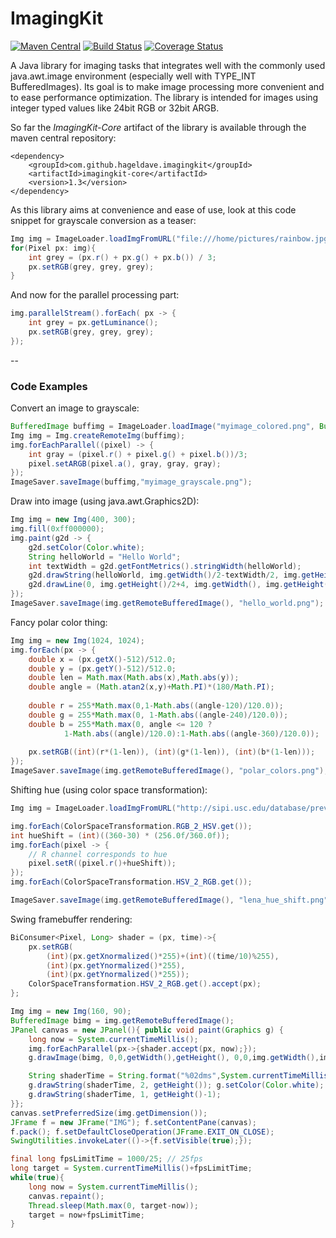 # ImagingKit
[![Maven Central](https://img.shields.io/maven-central/v/com.github.hageldave.imagingkit/imagingkit-core.svg)](http://search.maven.org/#artifactdetails|com.github.hageldave.imagingkit|imagingkit-core|1.3|jar)
[![Build Status](https://travis-ci.org/hageldave/ImagingKit.svg?branch=master)](https://travis-ci.org/hageldave/ImagingKit)
[![Coverage Status](https://coveralls.io/repos/github/hageldave/ImagingKit/badge.svg?branch=master)](https://coveralls.io/github/hageldave/ImagingKit?branch=master)

A Java library for imaging tasks that integrates well with the commonly used java.awt.image environment (especially well with TYPE_INT BufferedImages). Its goal is to make image processing more convenient and to ease performance optimization. The library is intended for images using integer typed values like 24bit RGB or 32bit ARGB. 

So far the *ImagingKit-Core* artifact of the library is available through the maven central repository:
```
<dependency>
    <groupId>com.github.hageldave.imagingkit</groupId>
    <artifactId>imagingkit-core</artifactId>
    <version>1.3</version>
</dependency>
```

As this library aims at convenience and ease of use, look at this code snippet for grayscale conversion as a teaser:
```java
Img img = ImageLoader.loadImgFromURL("file:///home/pictures/rainbow.jpg");
for(Pixel px: img){
    int grey = (px.r() + px.g() + px.b()) / 3;
    px.setRGB(grey, grey, grey);
}
```
And now for the parallel processing part:
```java
img.parallelStream().forEach( px -> {
    int grey = px.getLuminance();
    px.setRGB(grey, grey, grey);
});
```


--
### Code Examples
Convert an image to grayscale:
```java
BufferedImage buffimg = ImageLoader.loadImage("myimage_colored.png", BufferedImage.TYPE_INT_ARGB);
Img img = Img.createRemoteImg(buffimg);
img.forEachParallel((pixel) -> {
	int gray = (pixel.r() + pixel.g() + pixel.b())/3;
	pixel.setARGB(pixel.a(), gray, gray, gray);
});
ImageSaver.saveImage(buffimg,"myimage_grayscale.png");
```
Draw into image (using java.awt.Graphics2D):
```java
Img img = new Img(400, 300);
img.fill(0xff000000);
img.paint(g2d -> {
	g2d.setColor(Color.white);
	String helloWorld = "Hello World";
	int textWidth = g2d.getFontMetrics().stringWidth(helloWorld);
	g2d.drawString(helloWorld, img.getWidth()/2-textWidth/2, img.getHeight()/2);
	g2d.drawLine(0, img.getHeight()/2+4, img.getWidth(), img.getHeight()/2+4);
});
ImageSaver.saveImage(img.getRemoteBufferedImage(), "hello_world.png");
```
Fancy polar color thing:
```java
Img img = new Img(1024, 1024);
img.forEach(px -> {
	double x = (px.getX()-512)/512.0;
	double y = (px.getY()-512)/512.0;
	double len = Math.max(Math.abs(x),Math.abs(y));
	double angle = (Math.atan2(x,y)+Math.PI)*(180/Math.PI);
	
	double r = 255*Math.max(0,1-Math.abs((angle-120)/120.0));
	double g = 255*Math.max(0, 1-Math.abs((angle-240)/120.0));
	double b = 255*Math.max(0, angle <= 120 ? 
			1-Math.abs((angle)/120.0):1-Math.abs((angle-360)/120.0));
	
	px.setRGB((int)(r*(1-len)), (int)(g*(1-len)), (int)(b*(1-len)));
});
ImageSaver.saveImage(img.getRemoteBufferedImage(), "polar_colors.png");
```
Shifting hue (using color space transformation):
```java
Img img = ImageLoader.loadImgFromURL("http://sipi.usc.edu/database/preview/misc/4.2.04.png");

img.forEach(ColorSpaceTransformation.RGB_2_HSV.get());
int hueShift = (int)((360-30) * (256.0f/360.0f));
img.forEach(pixel -> {
	// R channel corresponds to hue
	pixel.setR((pixel.r()+hueShift));
});
img.forEach(ColorSpaceTransformation.HSV_2_RGB.get());

ImageSaver.saveImage(img.getRemoteBufferedImage(), "lena_hue_shift.png");
```
Swing framebuffer rendering:
```java
BiConsumer<Pixel, Long> shader = (px, time)->{
	px.setRGB(
		(int)(px.getXnormalized()*255)+(int)((time/10)%255), 
		(int)(px.getYnormalized()*255), 
		(int)(px.getYnormalized()*255));		
	ColorSpaceTransformation.HSV_2_RGB.get().accept(px);
};

Img img = new Img(160, 90); 
BufferedImage bimg = img.getRemoteBufferedImage();
JPanel canvas = new JPanel(){ public void paint(Graphics g) { 
	long now = System.currentTimeMillis();
	img.forEachParallel(px->{shader.accept(px, now);});
	g.drawImage(bimg, 0,0,getWidth(),getHeight(), 0,0,img.getWidth(),img.getHeight(), null);

	String shaderTime = String.format("%02dms",System.currentTimeMillis()-now);
	g.drawString(shaderTime, 2, getHeight()); g.setColor(Color.white);
	g.drawString(shaderTime, 1, getHeight()-1);
}};
canvas.setPreferredSize(img.getDimension());
JFrame f = new JFrame("IMG"); f.setContentPane(canvas); 
f.pack(); f.setDefaultCloseOperation(JFrame.EXIT_ON_CLOSE);
SwingUtilities.invokeLater(()->{f.setVisible(true);});

final long fpsLimitTime = 1000/25; // 25fps
long target = System.currentTimeMillis()+fpsLimitTime;
while(true){
	long now = System.currentTimeMillis();
	canvas.repaint();
	Thread.sleep(Math.max(0, target-now));
	target = now+fpsLimitTime;
}
```
